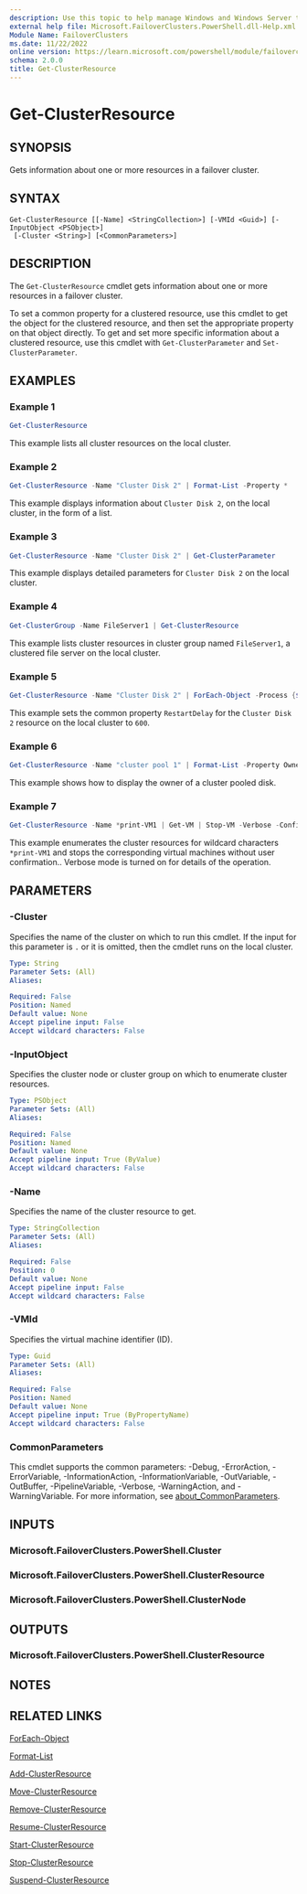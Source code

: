 ```yaml
---
description: Use this topic to help manage Windows and Windows Server technologies with Windows PowerShell.
external help file: Microsoft.FailoverClusters.PowerShell.dll-Help.xml
Module Name: FailoverClusters
ms.date: 11/22/2022
online version: https://learn.microsoft.com/powershell/module/failoverclusters/get-clusterresource?view=windowsserver2022-ps&wt.mc_id=ps-gethelp
schema: 2.0.0
title: Get-ClusterResource
---
```


# Get-ClusterResource

## SYNOPSIS
Gets information about one or more resources in a failover cluster.

## SYNTAX

```
Get-ClusterResource [[-Name] <StringCollection>] [-VMId <Guid>] [-InputObject <PSObject>]
 [-Cluster <String>] [<CommonParameters>]
```

## DESCRIPTION

The `Get-ClusterResource` cmdlet gets information about one or more resources in a failover
cluster.

To set a common property for a clustered resource, use this cmdlet to get the object for the
clustered resource, and then set the appropriate property on that object directly. To get and set
more specific information about a clustered resource, use this cmdlet with `Get-ClusterParameter`
and `Set-ClusterParameter`.

## EXAMPLES

### Example 1

```powershell
Get-ClusterResource
```

This example lists all cluster resources on the local cluster.

### Example 2

```powershell
Get-ClusterResource -Name "Cluster Disk 2" | Format-List -Property *
```

This example displays information about `Cluster Disk 2`, on the local cluster, in the form of a
list.

### Example 3

```powershell
Get-ClusterResource -Name "Cluster Disk 2" | Get-ClusterParameter
```

This example displays detailed parameters for `Cluster Disk 2` on the local cluster.

### Example 4

```powershell
Get-ClusterGroup -Name FileServer1 | Get-ClusterResource
```

This example lists cluster resources in cluster group named `FileServer1`, a clustered file server
on the local cluster.

### Example 5

```powershell
Get-ClusterResource -Name "Cluster Disk 2" | ForEach-Object -Process {$_.RestartDelay = 600}
```

This example sets the common property `RestartDelay` for the `Cluster Disk 2` resource on the local
cluster to `600`.

### Example 6

```powershell
Get-ClusterResource -Name "cluster pool 1" | Format-List -Property OwnerNode
```

This example shows how to display the owner of a cluster pooled disk.

### Example 7

```powershell
Get-ClusterResource -Name *print-VM1 | Get-VM | Stop-VM -Verbose -Confirm:$false
```

This example enumerates the cluster resources for wildcard characters `*print-VM1` and stops the
corresponding virtual machines without user confirmation.. Verbose mode is turned on for details of
the operation.

## PARAMETERS

### -Cluster

Specifies the name of the cluster on which to run this cmdlet. If the input for this parameter is
`.` or it is omitted, then the cmdlet runs on the local cluster.

```yaml
Type: String
Parameter Sets: (All)
Aliases: 

Required: False
Position: Named
Default value: None
Accept pipeline input: False
Accept wildcard characters: False
```

### -InputObject

Specifies the cluster node or cluster group on which to enumerate cluster resources.

```yaml
Type: PSObject
Parameter Sets: (All)
Aliases: 

Required: False
Position: Named
Default value: None
Accept pipeline input: True (ByValue)
Accept wildcard characters: False
```

### -Name

Specifies the name of the cluster resource to get.

```yaml
Type: StringCollection
Parameter Sets: (All)
Aliases: 

Required: False
Position: 0
Default value: None
Accept pipeline input: False
Accept wildcard characters: False
```

### -VMId

Specifies the virtual machine identifier (ID).

```yaml
Type: Guid
Parameter Sets: (All)
Aliases: 

Required: False
Position: Named
Default value: None
Accept pipeline input: True (ByPropertyName)
Accept wildcard characters: False
```

### CommonParameters

This cmdlet supports the common parameters: -Debug, -ErrorAction, -ErrorVariable,
-InformationAction, -InformationVariable, -OutVariable, -OutBuffer, -PipelineVariable, -Verbose,
-WarningAction, and -WarningVariable. For more information, see
[about_CommonParameters](https://go.microsoft.com/fwlink/?LinkID=113216).

## INPUTS

### Microsoft.FailoverClusters.PowerShell.Cluster

### Microsoft.FailoverClusters.PowerShell.ClusterResource

### Microsoft.FailoverClusters.PowerShell.ClusterNode

## OUTPUTS

### Microsoft.FailoverClusters.PowerShell.ClusterResource

## NOTES

## RELATED LINKS

[ForEach-Object](https://go.microsoft.com/fwlink/?LinkID=113300)

[Format-List](https://go.microsoft.com/fwlink/?LinkID=113302)

[Add-ClusterResource](./Add-ClusterResource.md)

[Move-ClusterResource](./Move-ClusterResource.md)

[Remove-ClusterResource](./Remove-ClusterResource.md)

[Resume-ClusterResource](./Resume-ClusterResource.md)

[Start-ClusterResource](./Start-ClusterResource.md)

[Stop-ClusterResource](./Stop-ClusterResource.md)

[Suspend-ClusterResource](./Suspend-ClusterResource.md)
